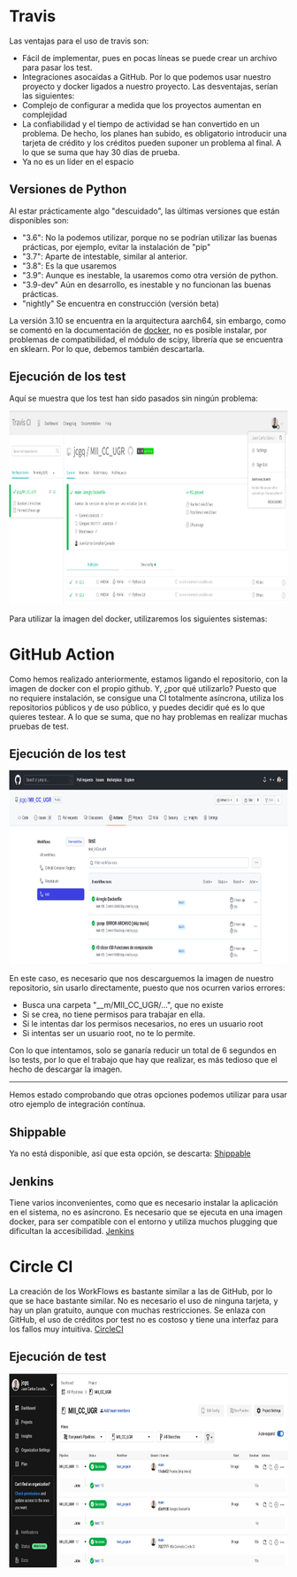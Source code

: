 # Travis
Las ventajas para el uso de travis son:
 - Fácil de implementar, pues en pocas líneas se puede crear un archivo para pasar los test.
 - Integraciones asocaidas a GitHub. Por lo que podemos usar nuestro proyecto y docker ligados a nuestro proyecto.
Las desventajas, serían las siguientes:
 - Complejo de configurar a medida que los proyectos aumentan en complejidad
 - La confiabilidad y el tiempo de actividad se han convertido en un problema. De hecho, los planes han subido, es obligatorio introducir una tarjeta de crédito y los créditos pueden suponer un problema al final. A lo que se suma que hay 30 días de prueba.
 - Ya no es un líder en el espacio

## Versiones de Python
Al estar prácticamente algo "descuidado", las últimas versiones que están disponibles son:
- "3.6": No la podemos utilizar, porque no se podrían utilizar las buenas prácticas, por ejemplo, evitar la instalación de "pip"
- "3.7": Aparte de intestable, similar al anterior.
- "3.8": Es la que usaremos
- "3.9": Aunque es inestable, la usaremos como otra versión de python.
- "3.9-dev"  Aún en desarrollo, es inestable y no funcionan las buenas prácticas.
- "nightly"  Se encuentra en construcción (versión beta)

La versión 3.10 se encuentra en la arquitectura aarch64, sin embargo, como se comentó en la documentación de [docker](estudioDockerfile.md), no es posible instalar, por problemas de compatibilidad, el módulo de scipy, librería que se encuentra en sklearn. Por lo que, debemos también descartarla.

## Ejecución de los test
Aquí se muestra que los test han sido pasados sin ningún problema:

<img src="imagenes/travis.png" width="800" height="350">

Para utilizar la imagen del docker, utilizaremos los siguientes sistemas:

# GitHub Action
Como hemos realizado anteriormente, estamos ligando el repositorio, con la imagen de docker con el propio github.
Y, ¿por qué utilizarlo?
Puesto que no requiere instalación, se consigue una CI totalmente asíncrona, utiliza los repositorios públicos y de uso público, y puedes decidir qué es lo que quieres testear. A lo que se suma, que no hay problemas en realizar muchas pruebas de test.

## Ejecución de los test

<img src="imagenes/github.png" width="800" height="350">

En este caso, es necesario que nos descarguemos la imagen de nuestro repositorio, sin usarlo directamente, puesto que nos ocurren varios errores:
- Busca una carpeta "__m/MII_CC_UGR/...", que no existe
- Si se crea, no tiene permisos para trabajar en ella.
- Si le intentas dar los permisos necesarios, no eres un usuario root
- Si intentas ser un usuario root, no te lo permite.

Con lo que intentamos, solo se ganaría reducir un total de 6 segundos en lso tests, por lo que el trabajo que hay que realizar, es más tedioso que el hecho de descargar la imagen.

---------------------------------------------------

Hemos estado comprobando que otras opciones podemos utilizar para usar otro ejemplo de integración contínua.

## Shippable
Ya no está disponible, así que esta opción, se descarta: [Shippable](http://docs.shippable.com/ci/overview/)

## Jenkins
Tiene varios inconvenientes, como que es necesario instalar la aplicación en el sistema, no es asíncrono. Es necesario que se ejecuta en una imagen docker, para ser compatible con el entorno y utiliza muchos plugging que dificultan la accesibilidad. [Jenkins](https://www.jenkins.io/)

# Circle CI
La creación de los WorkFlows es bastante similar a las de GitHub, por lo que se hace bastante similar. No es necesario el uso de ninguna tarjeta, y hay un plan gratuito, aunque con muchas restricciones.
Se enlaza con GitHub, el uso de créditos por test no es costoso y tiene una interfaz para los fallos muy intuitiva.
[CircleCI](https://circleci.com/)

## Ejecución de test

<img src="imagenes/circleci.png" width="800" height="350">
